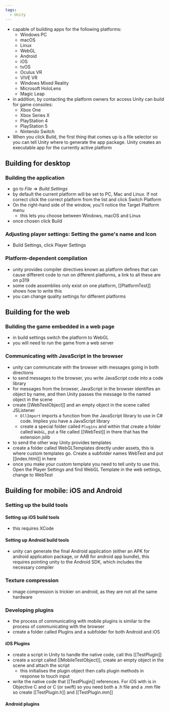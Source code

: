 ```yaml
---
tags:
  - Unity
---
```

- capable of building apps for the following platforms:
	- Windows PC
	- macOS
	- Linux
	- WebGL
	- Android
	- iOS
	- tvOS
	- Oculus VR
	- VIVE VR
	- Windows Mixed Reality
	- Microsoft HoloLens
	- Magic Leap
- in addition, by contacting the platform owners for access Unity can build for game consoles:
	- Xbox One
	- Xbox Series X
	- PlayStation 4
	- PlayStation 5
	- Nintendo Switch
- When you click Build, the first thing that comes up is a file selector so you can tell Unity where to generate the app package. Unity creates an executable app for the currently active platform
## Building for desktop
### Building the application
- go to $File \Rightarrow Build \; Settings$ 
- by default the current platform will be set to PC, Mac and Linux. If not correct click the correct platform from the list and click Switch Platform
- On the right-hand side of the window, you'll notice the Target Platform menu
	- this lets you choose between Windows, macOS and Linux
- once chosen click Build
### Adjusting player settings: Setting the game's name and Icon
- Build Settings, click Player Settings 
### Platform-dependent compilation
- unity provides compiler directives known as platform defines that can cause different code to run on different platforms, a link to all these are on p319
- some code assemblies only exist on one platform, [[PlatformTest]] shows how to write this
- you can change quality settings for different platforms
## Building for the web
### Building the game embedded in a web page
- in build settings switch the platform to WebGL
- you will need to run the game from a web server
### Communicating with JavaScript in the browser
- unity can communicate with the browser with messages going in both directions
- to send messages to the browser, you write JavaScript code into a code library
- for messages from the browser, JavaScript in the browser identifies an object by name, and then Unity passes the message to the named object in the scene
- create  [[WebTestObject]] and an empty object in the scene called JSListener
	- `DllImport` imports a function from the JavaScript library to use in C# code. Implies you have a JavaScript library
	- create a special folder called `Plugins` and within that create a folder called `WebGL`, put a file called [[WebTest]] in there that has the extension jslib 
- to send the other way Unity provides templates
- create a folder called WebGLTemplates directly under assets, this is where custom templates go. Create a subfolder names WebTest and put [[index.html]] in here
- once you make your custom template you need to tell unity to use this. Open the Player Settings and find WebGL Template in the web settings, change to WebTest
## Building for mobile: iOS and Android
### Setting up the build tools
#### Setting up iOS build tools
- this requires XCode
#### Setting up Android build tools
- unity can generate the final Android application (either an APK for android application package, or AAB for android app bundle), this requires pointing unity to the Android SDK, which includes the necessary compiler
### Texture compression
- image compression is trickier on android, as they are not all the same hardware
### Developing plugins
- the process of communicating with mobile plugins is similar to the process of communicating with the browser
- create a folder called Plugins and a subfolder for both Android and iOS
#### iOS Plugins
- create a script in Unity to handle the native code, call this [[TestPlugin]]
- create a script called [[MobileTestObject]], create an empty object in the scene and attach the script
	- this initialises the plugin object then calls plugin methods in response to touch input
- write the native code that [[TestPlugin]] references. For iOS with is in Objective C and or C (or swift) so you need both a .h file and a .mm file so create [[TestPlugin.h]] and [[TestPlugin.mm]]
#### Android plugins